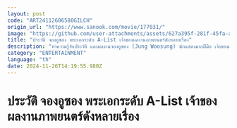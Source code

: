 ```yaml
---
layout: post
code: "ART24112606580GILCH"
origin_url: "https://www.sanook.com/movie/177031/"
image: "https://github.com/user-attachments/assets/627a395f-281f-45fa-a5b5-0d7e2aef1a29"
title: "ประวัติ จองอูซอง พระเอกระดับ A-List เจ้าของผลงานภาพยนตร์ดังหลายเรื่อง"
description: "ทำความรู้จักประวัติ และผลงานจองอูซอง (Jung Woosung) นักแสดงมากฝีมือ เจ้าของผลงานภาพยนตร์ดังหลายเรื่อง "
category: "ENTERTAINMENT"
language: "th"
date: 2024-11-26T14:19:55.980Z
---
```


# ประวัติ จองอูซอง พระเอกระดับ A-List เจ้าของผลงานภาพยนตร์ดังหลายเรื่อง